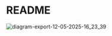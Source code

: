 # README

![diagram-export-12-05-2025-16_23_39](https://github.com/user-attachments/assets/026f0c5d-ecaf-4e0f-a8ee-99a85050953f)
